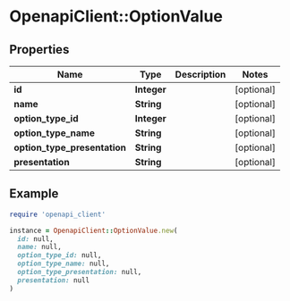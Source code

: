 # OpenapiClient::OptionValue

## Properties

| Name | Type | Description | Notes |
| ---- | ---- | ----------- | ----- |
| **id** | **Integer** |  | [optional] |
| **name** | **String** |  | [optional] |
| **option_type_id** | **Integer** |  | [optional] |
| **option_type_name** | **String** |  | [optional] |
| **option_type_presentation** | **String** |  | [optional] |
| **presentation** | **String** |  | [optional] |

## Example

```ruby
require 'openapi_client'

instance = OpenapiClient::OptionValue.new(
  id: null,
  name: null,
  option_type_id: null,
  option_type_name: null,
  option_type_presentation: null,
  presentation: null
)
```

